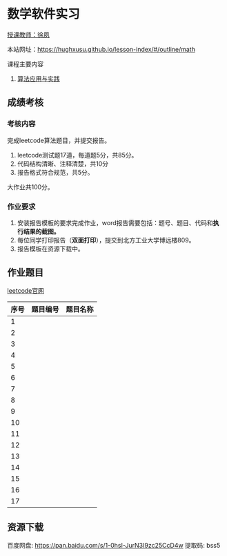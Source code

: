# 数学软件实习

[授课教师：徐夙](https://hughxusu.github.io/lesson-index/#/c-teacher)

本站网址：https://hughxusu.github.io/lesson-index/#/outline/math

课程主要内容

1. [算法应用与实践](https://hughxusu.github.io/lesson-algorithm/#/) 

## 成绩考核

### 考核内容

完成leetcode算法题目，并提交报告。

1. leetcode测试题17道，每道题5分，共85分。
2. 代码结构清晰、注释清楚，共10分
3. 报告格式符合规范，共5分。

大作业共100分。

### 作业要求

1. 安装报告模板的要求完成作业，word报告需要包括：题号、题目、代码和**执行结果的截图。**
2. 每位同学打印报告（**双面打印**），提交到北方工业大学博远楼809。
3. 报告模板在资源下载中。

## 作业题目

[leetcode官网](https://leetcode.cn/)

| 序号 | 题目编号 | 题目名称 |
| ---- | -------- | -------- |
| 1    |          |          |
| 2    |          |          |
| 3    |          |          |
| 4    |          |          |
| 5    |          |          |
| 6    |          |          |
| 7    |          |          |
| 8    |          |          |
| 9    |          |          |
| 10   |          |          |
| 11   |          |          |
| 12   |          |          |
| 13   |          |          |
| 14   |          |          |
| 15   |          |          |
| 16   |          |          |
| 17   |          |          |

## 资源下载

百度网盘: https://pan.baidu.com/s/1-0hsI-JurN3I9zc25CcD4w 提取码: bss5
